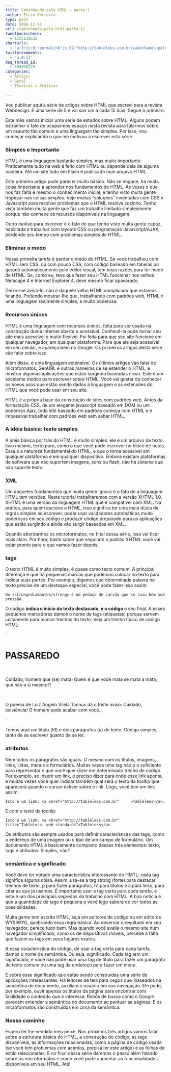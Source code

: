 ```yaml
---
title: Caminhando pelo HTML – parte 1
author: Elcio Ferreira
type: post
date: 2006-12-11
url: /caminhando-pelo-html-parte-1/
tweetbackscheck:
  - 1355138632
shorturls:
  - 'a:3:{s:9:"permalink";s:52:"http://tableless.com.br/caminhando-pelo-html-parte-1";s:7:"tinyurl";s:26:"http://tinyurl.com/3lfwu8x";s:4:"isgd";s:19:"http://is.gd/nlRiOm";}'
twittercomments:
  - 'a:0:{}'
dsq_thread_id:
  - 503036279
categories:
  - Artigos
  - Geral
  - Técnicas e Práticas

---
```

Vou publicar aqui a série de artigos sobre HTML que escrevi para a revista Webdesign. É uma série de 5 e vai sair um a cada 15 dias. Segue o primeiro:

<!--more-->

Este mês vamos iniciar uma série de estudos sobre HTML. Alguns podem estranhar o fato de ocuparmos espaço nesta revista para falarmos sobre um assunto tão comum e uma linguagem tão simples. Por isso, vou começar explicando o que me motivou a escrever esta série.

### Simples e Importante

HTML é uma linguagem bastante simples, mas muito importante. Praticamente tudo na web é feito com HTML ou depende dela de alguma maneira. Até um site todo em Flash é publicado num arquivo HTML.

Este primeiro artigo pode parecer muito básico. Não se engane, há muita coisa importante a aprender nos fundamentos do HTML. Às vezes o que nos faz falta é mesmo o conhecimento inicial, e tenho visto muita gente tropeçar nas coisas simples. Vejo muitas &#8220;soluções&#8221; inventadas com CSS e Javascript para resolver problemas que o HTML resolve sozinho. Tenho visto também muita gente que faz um trabalho limitado simplesmente porque não conhece os recursos disponíveis na linguagem.

Outro motivo para escrever é o fato de que tenho visto muita gente capaz, habilitada a trabalhar com layouts CSS ou programação Javascript/AJAX, perdendo seu tempo com problemas simples de HTML.

### Eliminar o medo

Nossa primeira tarefa é perder o medo do HTML. Se você trabalhou com HTML sem CSS, ou com pouco CSS, com código baseado em tabelas ou gerado automaticamente pelo editor visual, tem boas razões para ter medo de HTML. Se, como eu, teve que fazer seu HTML funcionar nos velhos Netscape 4 e Internet Explorer 4, deve mesmo ficar apavorado.

Deixe-me avisá-lo, não é daquele velho HTML complicado que estamos falando. Pretendo mostrar-lhe que, trabalhando com padrões web, HTML é uma linguagem realmente simples, e muito poderosa.

### Recursos únicos

HTML é uma linguagem com recursos únicos, feita para ser usada na construção duma Internet aberta e acessível. Conhecê-la pode tornar seu site mais acessível e muito flexível. Foi feita para que seu site funcione em qualquer navegador, em qualquer plataforma. Para que ele seja acessível em seu celular, e apareça bem no Google. Os primeiros artigos desta série vão falar sobre isso.

Além disso, é uma linguagem extensível. Os últimos artigos vão falar de microformatos, GeoURL e outras maneiras de se estender o HTML, e mostrar algumas aplicações que estão surgindo baseadas nisso. Este é um excelente motivo para escrever sobre HTML. Você vai gostar de conhecer os novos usos que estão sendo dados à linguagem e as extensões do HTML que você pode usar em seu site.

HTML é a própria base da construção de sites com padrões web. Antes da formatação CSS, de um elegante javascript baseado em DOM ou um poderoso Ajax, todo site baseado em padrões começa com HTML e é impossível trabalhar com padrões web sem saber HTML.

### A idéia básica: texto simples

A idéia básica por trás do HTML é muito simples: ele é um arquivo de texto. Isso mesmo, texto puro, como o que você pode escrever no bloco de notas. Essa é a natureza fundamental do HTML, e que o torna acessível em qualquer plataforma e em qualquer dispositivo. Embora existam plataformas de software que não suportem imagens, sons ou flash, não há sistema que não suporte texto.

### XML

Um daqueles fundamentos que muita gente ignora é o fato de a linguagem HTML tem versões. Neste tutorial trabalharemos com a versão XHTML 1.0. XHTML é uma versão da linguagem HTML que é compatível com XML. Na prática, para quem escreve o HTML, isso significa ter uma meia dúzia de regras simples ao escrever, poder usar validadores automáticos muito poderosos em seu código e produzir código preparado para as aplicações que estão surgindo e ainda vão surgir baseadas em XML.

Quando abordarmos os microformatos, no final dessa série, isso vai ficar mais claro. Por hora, basta saber que seguindo o padrão XHTML você vai estar pronto para o que vamos fazer depois.

### tags

O texto HTML é muito simples, é quase como texto comum. A principal diferença é que há pequenas marcas que podemos colocar no texto para indicar suas partes. Por exemplo, digamos que determinada palavra no texto precise de um destaque especial, você pode fazer isso assim:

`Um <strong>diamante</strong> é um pedaço de carvão que se saiu bem sob pressão.`

O código <strong> indica o início do texto destacado, e o código </strong> o seu final. A esses pequenos marcadores damos o nome de tags (etiquetas) porque servem justamente para marcar trechos do texto. Veja um trecho típico de código HTML:

`<h1>PASSAREDO</h1><br />
<p>Cuidado, homem que (se) mata! Quem é que você mata se mata a mata, que não a si mesmo?!</p><br />
<p>O poema de Luiz Angelo Vilela Tannus dá o triste aviso: Cuidado, existência! O homem pode acabar com você...</p>`

Temos aqui um título (h1) e dois parágrafos (p) de texto. Código simples, tanto de se escrever quanto de se ler.

### atributos

Nem todos os parágrafos são iguais. O mesmo com os títulos, imagens, links, listas, menus e formulários. Muitas vezes uma tag não é o suficiente para representar o que você quer dizer em determinado trecho de código. Por exemplo, ao inserir um link, é preciso dizer para onde esse link aponta, e muitas vezes você quer indicar também qual será o texto da tooltip que aparecerá quando o cursor estiver sobre o link. Logo, você tem um link assim:

`Isto é um link: <a xhref="http://tableless.com.br"     >Tableless</a>.`

E com o texto da tooltip:

`Isto é um link: <a xhref="http://tableless.com.br"      title="Tableless: web standards">Tableless</a>.`

Os atributos são sempre usados para definir características das tags, como o endereço de uma imagem ou o tipo de um campo de formulário. Um documento HTML é basicamente composto desses três elementos: texto, tags e atributos. Simples, não?

### semântica e significado

Você deve ter notado uma característica interessante do HMTL: cada tag significa alguma coisa. Assim, usa-se a tag strong (forte) para destacar trechos de texto, p para fazer parágrafos, h1 para títulos e a para links, para citar as que já usamos. É importante usar a tag certa para cada tarefa, e este é um dos principais segredos do trabalho com HTML. A boa notícia é que a quantidade de tags é pequena e você logo saberá de cor todos as possibilidades.

Muita gente tem escrito HTML, seja em editores de código ou em editores WYSIWYG, quebrando essa regra básica. Ao observar o resultado em seu navegador, parece tudo bem. Mas quando você avalia o mesmo site num navegador simplificado, como os de dispositivos móveis, percebe a falta que fazem as tags em seus lugares exatos.

A essa característica do código, de usar a tag certa para cada tarefa, damos o nome de semântica. Ou seja, significado. Cada tag tem um significado, e você não pode usar uma tag de título para fazer um parágrafo de texto comum ou uma tag de endereço para fazer um menu.

É sobre esse significado que estão sendo construídas uma série de aplicações interessantes. Há leitores de tela para cegos que, baseados na semântica do documento, auxiliam o usuário em sua navegação. Ele pode, por exemplo, ouvir apenas os títulos da página para encontrar com facilidade o conteúdo que o interessa. Robôs de busca como o Google parecem entender a semântica do documento ao pontuar as páginas. E os microformatos são construídos em cima da semântica.

### Nosso caminho

Espero ter lhe vendido meu peixe. Nos próximos três artigos vamos falar sobre a estrutura básica do HTML, a construção do código, as tags disponíveis, as informações relacionadas, como a página de código usada (se você tem problemas com acentos, precisa ler este artigo) e as folhas de estilo relacionadas. E no final dessa série daremos o passo além falando sobre os microformatos e como você pode aumentar as funcionalidades disponíveis em seu HTML. Até!